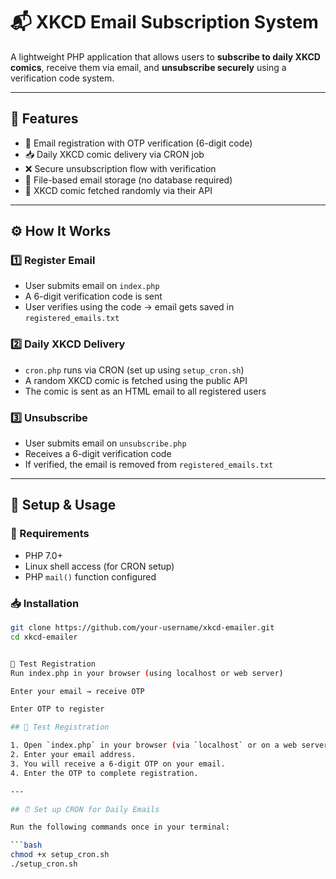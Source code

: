 # 📬 XKCD Email Subscription System

A lightweight PHP application that allows users to **subscribe to daily XKCD comics**, receive them via email, and **unsubscribe securely** using a verification code system.

---

## 🚀 Features

- 🔐 Email registration with OTP verification (6-digit code)
- 📥 Daily XKCD comic delivery via CRON job
- ❌ Secure unsubscription flow with verification
- 📁 File-based email storage (no database required)
- 🧠 XKCD comic fetched randomly via their API

---


## ⚙️ How It Works

### 1️⃣ Register Email

- User submits email on `index.php`
- A 6-digit verification code is sent
- User verifies using the code → email gets saved in `registered_emails.txt`

### 2️⃣ Daily XKCD Delivery

- `cron.php` runs via CRON (set up using `setup_cron.sh`)
- A random XKCD comic is fetched using the public API
- The comic is sent as an HTML email to all registered users

### 3️⃣ Unsubscribe

- User submits email on `unsubscribe.php`
- Receives a 6-digit verification code
- If verified, the email is removed from `registered_emails.txt`

---

## 🧪 Setup & Usage

### 🔧 Requirements

- PHP 7.0+
- Linux shell access (for CRON setup)
- PHP `mail()` function configured

### 📥 Installation

```bash
git clone https://github.com/your-username/xkcd-emailer.git
cd xkcd-emailer


📩 Test Registration
Run index.php in your browser (using localhost or web server)

Enter your email → receive OTP

Enter OTP to register

## 📩 Test Registration

1. Open `index.php` in your browser (via `localhost` or on a web server).
2. Enter your email address.
3. You will receive a 6-digit OTP on your email.
4. Enter the OTP to complete registration.

---

## ⏰ Set up CRON for Daily Emails

Run the following commands once in your terminal:

```bash
chmod +x setup_cron.sh
./setup_cron.sh

